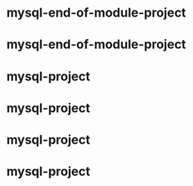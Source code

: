# mysql-end-of-module-project
# mysql-end-of-module-project
# mysql-project
# mysql-project
# mysql-project
# mysql-project
